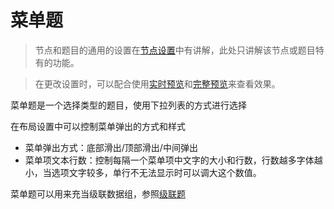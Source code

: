 # 菜单题

> 节点和题目的通用的设置在[节点设置](../node-setting/concept.md)中有讲解，此处只讲解该节点或题目特有的功能。

> 在更改设置时，可以配合使用[实时预览](../preview/realtime.md)和[完整预览](../preview/full.md)来查看效果。

菜单题是一个选择类型的题目，使用下拉列表的方式进行选择

在布局设置中可以控制菜单弹出的方式和样式

+ 菜单弹出方式：底部滑出/顶部滑出/中间弹出
+ 菜单项文本行数：控制每隔一个菜单项中文字的大小和行数，行数越多字体越小，当选项文字较多，单行不无法显示时可以调大这个数值。


菜单题可以用来充当级联数据组，参照[级联题](./cascade.md)